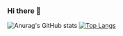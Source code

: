 ### Hi there 👋

![Anurag's GitHub stats](https://github-readme-stats.vercel.app/api?username=pondatikan001&theme=tokyonight)
[![Top Langs](https://github-readme-stats.vercel.app/api/top-langs/?username=anuraghazra&layout=compact&theme=nightowl)](https://github.com/anuraghazra/github-readme-stats)

<!--
**pondatikan001/pondatikan001** is a ✨ _special_ ✨ repository because its `README.md` (this file) appears on your GitHub profile.

Here are some ideas to get you started:

- 🔭 I’m currently working on ...
- 🌱 I’m currently learning ...
- 👯 I’m looking to collaborate on ...
- 🤔 I’m looking for help with ...
- 💬 Ask me about ...
- 📫 How to reach me: ...
- 😄 Pronouns: ...
- ⚡ Fun fact: ...
-->


